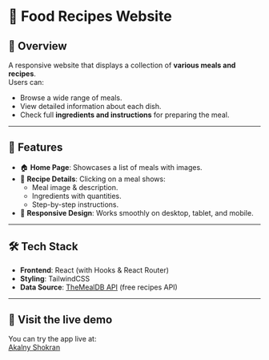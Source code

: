 # 🍲 Food Recipes Website

## 📌 Overview
A responsive website that displays a collection of **various meals and recipes**.  
Users can:
- Browse a wide range of meals.
- View detailed information about each dish.
- Check full **ingredients and instructions** for preparing the meal.

---

## 🚀 Features
- 🏠 **Home Page**: Showcases a list of meals with images.    
- 📖 **Recipe Details**: Clicking on a meal shows:
  - Meal image & description.
  - Ingredients with quantities.
  - Step-by-step instructions.  
- 📱 **Responsive Design**: Works smoothly on desktop, tablet, and mobile.

---

## 🛠️ Tech Stack
- **Frontend**: React (with Hooks & React Router)  
- **Styling**: TailwindCSS 
- **Data Source**: [TheMealDB API](https://www.themealdb.com/) (free recipes API)

---
## 🔗 Visit the live demo

You can try the app live at:  
[ِAkalny Shokran](https://akalny-shokran-bpe1.vercel.app/)

